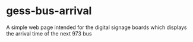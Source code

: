 # gess-bus-arrival
A simple web page intended for the digital signage boards which displays the arrival time of the next 973 bus
